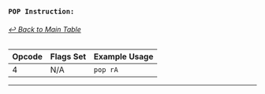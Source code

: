 ### `POP Instruction:`
###### [↩ Back to Main Table](../README.md)
|  Opcode  | Flags Set                 | Example Usage           |
|--------- |---------------------------|-------------------------|
|   4      | N/A                       |    `pop rA` |
---